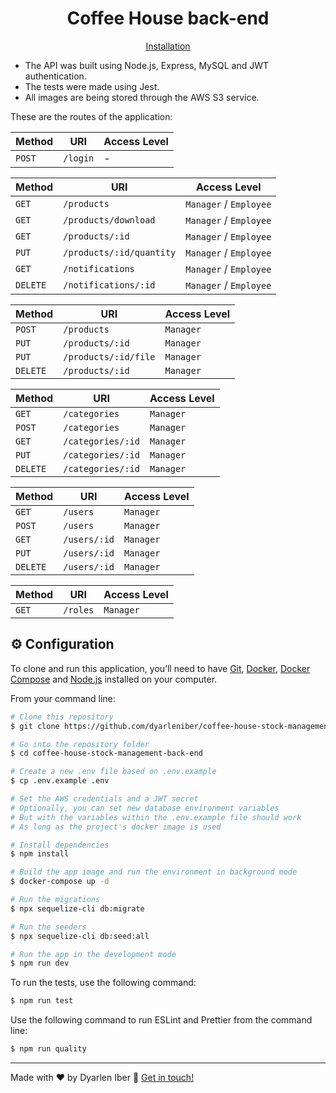 <h1 align="center">
  Coffee House back-end
</h1>

<p align="center">
  <a href="#gear-configuration">Installation</a>
</p>

- The API was built using Node.js, Express, MySQL and JWT authentication.
- The tests were made using Jest.
- All images are being stored through the AWS S3 service.

These are the routes of the application:

Method    	| 	URI							|	Access Level
---       	| 	---							|	---
`POST`		| 	`/login`					|	-

Method    	| 	URI							|	Access Level
---       	| 	---							|	---
`GET`		|	`/products`					|	`Manager` / `Employee`
`GET`		|	`/products/download`		|	`Manager` / `Employee`
`GET`		|	`/products/:id`				|	`Manager` / `Employee`
`PUT`		|	`/products/:id/quantity`	|	`Manager` / `Employee`
`GET`		|	`/notifications`			|	`Manager` / `Employee`
`DELETE`	|	`/notifications/:id`		|	`Manager` / `Employee`

Method    	| 	URI							|	Access Level
---       	| 	---							|	---
`POST`		|	`/products`					|	`Manager`
`PUT`		|	`/products/:id`				|	`Manager`
`PUT`		|	`/products/:id/file`		|	`Manager`
`DELETE`	|	`/products/:id`				|	`Manager`

Method    	| 	URI							|	Access Level
---       	| 	---							|	---
`GET`		|	`/categories`				|	`Manager`
`POST`		|	`/categories`				|	`Manager`
`GET`		|	`/categories/:id`			|	`Manager`
`PUT`		|	`/categories/:id`			|	`Manager`
`DELETE`	|	`/categories/:id`			|	`Manager`

Method    	| 	URI							|	Access Level
---       	| 	---							|	---
`GET`		|	`/users`					|	`Manager`
`POST`		|	`/users`					|	`Manager`
`GET`		|	`/users/:id`				|	`Manager`
`PUT`		|	`/users/:id`				|	`Manager`
`DELETE`	|	`/users/:id`				|	`Manager`

Method    	| 	URI							|	Access Level
---       	| 	---							|	---
`GET`		|	`/roles`					|	`Manager`

## :gear: Configuration

To clone and run this application, you’ll need to have [Git](https://git-scm.com), [Docker](https://www.docker.com), [Docker Compose](https://docs.docker.com/compose) and [Node.js](https://nodejs.org) installed on your computer.

From your command line:

```bash
# Clone this repository
$ git clone https://github.com/dyarleniber/coffee-house-stock-management-back-end.git

# Go into the repository folder
$ cd coffee-house-stock-management-back-end

# Create a new .env file based on .env.example
$ cp .env.example .env

# Set the AWS credentials and a JWT secret
# Optionally, you can set new database environment variables
# But with the variables within the .env.example file should work
# As long as the project's docker image is used

# Install dependencies
$ npm install

# Build the app image and run the environment in background mode
$ docker-compose up -d

# Run the migrations
$ npx sequelize-cli db:migrate

# Run the seeders
$ npx sequelize-cli db:seed:all

# Run the app in the development mode
$ npm run dev
```

To run the tests, use the following command:

```bash
$ npm run test
```

Use the following command to run ESLint and Prettier from the command line:

```bash
$ npm run quality
```

---

Made with ♥ by Dyarlen Iber :wave: [Get in touch!](https://dyarleniber.com)
